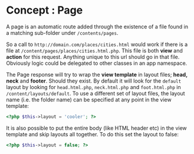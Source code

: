 # Concept : Page

A page is an automatic route added through the existence of a file found in a
matching sub-folder under `/contents/pages`.

So a call to `http://domain.com/places/cities.html` would work if there is a
file at `/content/pages/places/cities.html.php`. This file is both **view**
and **action** for this request. Anything unique to this url should go in that
file. Obviously logic could be delegated to other classes in an app namespace.

The Page response will try to wrap the **view template** in layout files; **head,
neck** and **footer**. Should they exist. By default it will look for the
`default` layout by looking for `head.html.php`, `neck.html.php` and
`foot.html.php` in `/content/layouts/default`. To use a different set of
layout files, the layout name (i.e. the folder name) can be specified at any
point in the view template:
```php
<?php $this->layout = 'cooler'; ?>
```

It is also possible to put the entire body (like HTML header etc) in the view
template and skip layouts all together. To do this set the layout to false:
```php
<?php $this->layout = false; ?>
```

